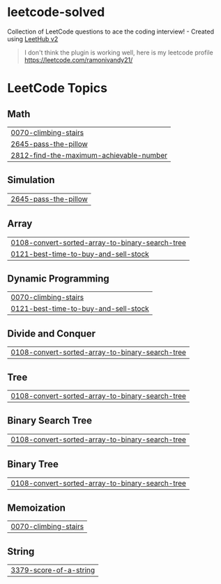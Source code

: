 # leetcode-solved
Collection of LeetCode questions to ace the coding interview! - Created using [LeetHub v2](https://github.com/arunbhardwaj/LeetHub-2.0)

> I don't think the plugin is working well, here is my leetcode profile https://leetcode.com/ramonivandy21/

<!---LeetCode Topics Start-->
# LeetCode Topics
## Math
|  |
| ------- |
| [0070-climbing-stairs](https://github.com/ramonivandy/leetcode-solved/tree/master/0070-climbing-stairs) |
| [2645-pass-the-pillow](https://github.com/ramonivandy/leetcode-solved/tree/master/2645-pass-the-pillow) |
| [2812-find-the-maximum-achievable-number](https://github.com/ramonivandy/leetcode-solved/tree/master/2812-find-the-maximum-achievable-number) |
## Simulation
|  |
| ------- |
| [2645-pass-the-pillow](https://github.com/ramonivandy/leetcode-solved/tree/master/2645-pass-the-pillow) |
## Array
|  |
| ------- |
| [0108-convert-sorted-array-to-binary-search-tree](https://github.com/ramonivandy/leetcode-solved/tree/master/0108-convert-sorted-array-to-binary-search-tree) |
| [0121-best-time-to-buy-and-sell-stock](https://github.com/ramonivandy/leetcode-solved/tree/master/0121-best-time-to-buy-and-sell-stock) |
## Dynamic Programming
|  |
| ------- |
| [0070-climbing-stairs](https://github.com/ramonivandy/leetcode-solved/tree/master/0070-climbing-stairs) |
| [0121-best-time-to-buy-and-sell-stock](https://github.com/ramonivandy/leetcode-solved/tree/master/0121-best-time-to-buy-and-sell-stock) |
## Divide and Conquer
|  |
| ------- |
| [0108-convert-sorted-array-to-binary-search-tree](https://github.com/ramonivandy/leetcode-solved/tree/master/0108-convert-sorted-array-to-binary-search-tree) |
## Tree
|  |
| ------- |
| [0108-convert-sorted-array-to-binary-search-tree](https://github.com/ramonivandy/leetcode-solved/tree/master/0108-convert-sorted-array-to-binary-search-tree) |
## Binary Search Tree
|  |
| ------- |
| [0108-convert-sorted-array-to-binary-search-tree](https://github.com/ramonivandy/leetcode-solved/tree/master/0108-convert-sorted-array-to-binary-search-tree) |
## Binary Tree
|  |
| ------- |
| [0108-convert-sorted-array-to-binary-search-tree](https://github.com/ramonivandy/leetcode-solved/tree/master/0108-convert-sorted-array-to-binary-search-tree) |
## Memoization
|  |
| ------- |
| [0070-climbing-stairs](https://github.com/ramonivandy/leetcode-solved/tree/master/0070-climbing-stairs) |
## String
|  |
| ------- |
| [3379-score-of-a-string](https://github.com/ramonivandy/leetcode-solved/tree/master/3379-score-of-a-string) |
<!---LeetCode Topics End-->